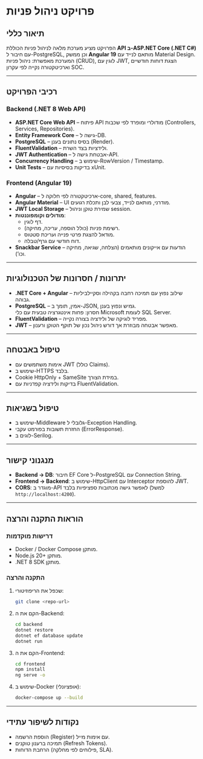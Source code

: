 # פרויקט ניהול פניות

## תיאור כללי
הפרויקט מציע מערכת מלאה לניהול פניות הכוללת **API ב-ASP.NET Core (.NET C#)** עם חיבור ל-PostgreSQL, וכן ממשק **Angular 19** מותאם לנייד עם Material Design.  
המערכת מאפשרת: ניהול פניות (CRUD), לוגין עם JWT, הצגת דוחות חודשיים וארכיטקטורה נקייה לפי עקרון SOC.

---

## רכיבי הפרויקט
### Backend (.NET 8 Web API)
- **ASP.NET Core Web API** – פיתוח API מודולרי ומופרד לפי שכבות (Controllers, Services, Repositories).
- **Entity Framework Core** – גישה ל-DB.
- **PostgreSQL** – בסיס נתונים בענן (Render).
- **FluentValidation** – ולידציות בצד השרת.
- **JWT Authentication** – אבטחת גישה ל-API.
- **Concurrency Handling** – שימוש ב-RowVersion / Timestamp.
- **Unit Tests** – בדיקות בסיסיות עם xUnit.

### Frontend (Angular 19)
- **Angular** – ארכיטקטורה לפי חלוקה ל-core, shared, features.
- **Angular Material** – UI מודרני, מותאם לנייד, צבעי לבן ותכלת רגועים.
- **JWT Local Storage** – שמירת טוקן וניהול session.
- **מודולים וקומפוננטות**:
  - דף לוגין.
  - רשימת פניות (כולל הוספה, עריכה, מחיקה).
  - מודאל להצגת פרטי פנייה ועריכת סטטוס.
  - דוח חודשי עם גרף/טבלה.
- **Snackbar Service** – הודעות עם אייקונים מותאמים (הצלחה, שגיאה, מחיקה וכו’).

---

## יתרונות / חסרונות של הטכנולוגיות
- **.NET Core + Angular** – שילוב נפוץ עם תמיכה רחבה בקהילה וסקיילביליות גבוהה.
- **PostgreSQL** – אמין, תומך ב-JSON, גמיש ונפוץ בענן.  
  חסרון: פחות אינטגרציה טבעית עם כלי Microsoft לעומת SQL Server.
- **FluentValidation** – מפריד לוגיקה של ולידציה בצורה נקייה.  
- **JWT** – מאפשר אבטחה מבוזרת אך דורש ניהול נכון של תוקף הטוקן ורענון.

---

## טיפול באבטחה
- אימות משתמשים עם JWT (כולל Claims).
- שימוש ב-HTTPS בלבד.
- Cookie HttpOnly + SameSite במידת הצורך.
- בדיקות ולידציה קפדניות עם FluentValidation.

---

## טיפול בשגיאות
- שימוש ב-Middleware גלובלי ל-Exception Handling.
- החזרת תשובות בפורמט עקבי (ErrorResponse).
- לוגים ב-Serilog.

---

## מנגנוני קישור
- **Backend → DB**: חיבור EF Core ל-PostgreSQL עם Connection String.
- **Frontend → Backend**: שימוש ב-HttpClient עם Interceptor להוספת JWT.
- **CORS**: מוגדר ב-API לאפשר גישה מכתובות ספציפיות בלבד (למשל `http://localhost:4200`).

---

## הוראות התקנה והרצה
### דרישות מוקדמות
- Docker / Docker Compose מותקן.
- Node.js 20+ מותקן.
- .NET 8 SDK מותקן.

### התקנה והרצה
1. שכפל את הריפוזיטורי:
   ```bash
   git clone <repo-url>
   ```

2. הקם את ה-Backend:
   ```bash
   cd backend
   dotnet restore
   dotnet ef database update
   dotnet run
   ```

3. הקם את ה-Frontend:
   ```bash
   cd frontend
   npm install
   ng serve -o
   ```

4. שימוש ב-Docker (אופציונלי):
   ```bash
   docker-compose up --build
   ```

---

## נקודות לשיפור עתידי
- הוספת הרשמה (Register) עם אימות מייל.
- תמיכה ברענון טוקנים (Refresh Tokens).
- הרחבת הדוחות (פילוחים לפי מחלקה, SLA).

